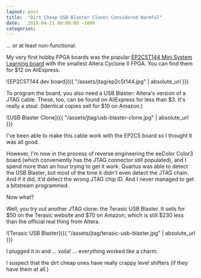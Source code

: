 ```yaml
---
layout: post
title:  "Dirt Cheap USB Blaster Clones Considered Harmful"
date:   2018-04-11 00:00:00 -1000
categories: 
---
```


... or at least non-functional.

My very first hobby FPGA boards was the popular 
[EP2C5T144 Mini System Learning board](http://land-boards.com/blwiki/index.php?title=Cyclone_II_EP2C5_Mini_Dev_Board) with the smallest 
Altera Cyclone II FPGA. You can find them for $12 on AliExpress. 

![EP2C5T144 dev board]({{ "/assets/jtag/ep2c5t144.jpg" | absolute_url }})


To program the board, you also need a USB Blaster: Altera's version of a JTAG cable.  These, too, can be found on AliExpress for less 
than $3. It's really a steal. (Identical copies sell for $10 on Amazon.)

![USB Blaster Clone]({{ "/assets/jtag/usb-blaster-clone.jpg" | absolute_url }})


I've been able to make this cable work with the EP2C5 board so I thought it was all good.

However, I'm now in the process of reverse engineering the eeColor Color3 board (which conveniently has the JTAG connector still populated), 
and I spend more than an hour trying to get it work. Quartus was able to detect the USB Blaster, but most of the time it didn't even detect 
the JTAG chain. And if it did, it'd detect the wrong JTAG chip ID. And I never managed to get a bitstream programmed.

Now what?

Well, you try out another JTAG clone: the Terasic USB Blaster. It sells for $50 on the Terasic website and $70 on 
Amazon, which is still $230 less than the official real thing from Altera.

![Terasic USB Blaster]({{ "/assets/jtag/terasic-usb-blaster.jpg" | absolute_url }})

I plugged it in and ... voila! ... everything worked like a charm.

I suspect that the dirt cheap ones have really crappy level shifters (if they have them at all.)


